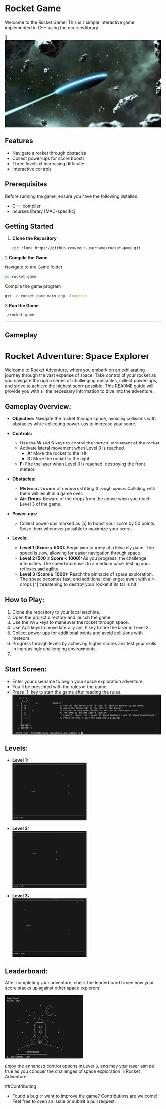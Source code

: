 # Rocket Game

Welcome to the Rocket Game! This is a simple interactive game implemented in C++ using the ncurses library.
<!-- Include Font Awesome CSS -->
<link rel="stylesheet" href="https://cdnjs.cloudflare.com/ajax/libs/font-awesome/5.15.4/css/all.min.css" />

<!-- Add an icon in the README -->
<i class="fas fa-rocket"></i>
:rocket: 
![Rocket Game](pictures/astral-wallpapers-composition-with-neon-machine.jpg)

## Features

- Navigate a rocket through obstacles
- Collect power-ups for score boosts
- Three levels of increasing difficulty
- Interactive controls

## Prerequisites

Before running the game, ensure you have the following installed:

- C++ compiler
- ncurses library [MAC-specific]

## Getting Started

1. **Clone the Repository**
   ```bash
   git clone https://github.com/your-username/rocket-game.git
   ```
2.**Compile the Game**

Navigate to the Game folder
```bash
cd rocket-game
```
Compile the game program
```bash
g++ -o rocket_game main.cpp -lncurses
```
3.**Run the Game**
```bash
./rocket_game
```

------------------------
## Gameplay

# Rocket Adventure: Space Explorer

Welcome to Rocket Adventure, where you embark on an exhilarating journey through the vast expanse of space! Take control of your rocket as you navigate through a series of challenging obstacles, collect power-ups, and strive to achieve the highest score possible. This README guide will provide you with all the necessary information to dive into the adventure.

## Gameplay Overview:

- **Objective:** Navigate the rocket through space, avoiding collisions with obstacles while collecting power-ups to increase your score.
  
- **Controls:** 
  - Use the **W** and **S** keys to control the vertical movement of the rocket.
  - Activate lateral movement when Level 3 is reached:
    - **A:** Move the rocket to the left.
    - **D:** Move the rocket to the right.
  - **F:** Fire the laser when Level 3 is reached, destroying the front meteor.

- **Obstacles:**
  - **Meteors:** Beware of meteors drifting through space. Colliding with them will result in a game over.
  - **Air-Drops:** Beware of the drops from the above when you reach Level 3 of the game.
  
- **Power-ups:** 
  - Collect power-ups marked as [o] to boost your score by 50 points. Seize them whenever possible to maximize your score.
  
- **Levels:** 
  - **Level 1 (Score < 500):** Begin your journey at a leisurely pace. The speed is slow, allowing for easier navigation through space.
  - **Level 2 (500 ≤ Score < 1000):** As you progress, the challenge intensifies. The speed increases to a medium pace, testing your reflexes and agility.
  - **Level 3 (Score ≥ 1000):** Reach the pinnacle of space exploration. The speed becomes fast, and additional challenges await with air-drops [^] threatening to destroy your rocket if its tail is hit.

## How to Play:

1. Clone the repository to your local machine.
2. Open the project directory and launch the game.
3. Use the W/S keys to maneuver the rocket through space.
4. Use A/D keys to move laterally and F key to fire the laser in Level 3.
5. Collect power-ups for additional points and avoid collisions with meteors.
6. Progress through levels by achieving higher scores and test your skills in increasingly challenging environments.
7. 
## Start Screen:

- Enter your username to begin your space exploration adventure.
- You'll be presented with the rules of the game.
- Press '1' key to start the game after reading the rules.
  ![Start Screen](pictures/Rules.png)
## Levels:

- **Level 1:**  
  <img src="pictures/Level-1.png" alt="Level 1" width="50%">

- **Level 2:**  
  <img src="pictures/Level-2.png" alt="Level 2" width="50%">

- **Level 3:**  
  <img src="pictures/Level-3.png" alt="Level 3" width="50%">

## Leaderboard:

After completing your adventure, check the leaderboard to see how your score stacks up against other space explorers!

<img src="pictures/Leaderboard.png" alt="Leaderboard" width="50%">

Enjoy the enhanced control options in Level 3, and may your laser aim be true as you conquer the challenges of space exploration in Rocket Adventure!


##Contributing

- Found a bug or want to improve the game? Contributions are welcome! Feel free to open an issue or submit a pull request.
